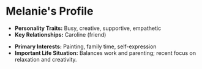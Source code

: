# Melanie's Profile

- **Personality Traits:** Busy, creative, supportive, empathetic  
- **Key Relationships:** Caroline (friend)  
<!-- - **Significant Connections:** Caroline (close friend)  
- This relationship underscores Melanie’s supportive role, reflecting her empathetic nature while balancing personal and familial commitments amidst life’s challenges. -->

- **Primary Interests:** Painting, family time, self-expression  
- **Important Life Situation:** Balances work and parenting; recent focus on relaxation and creativity.
